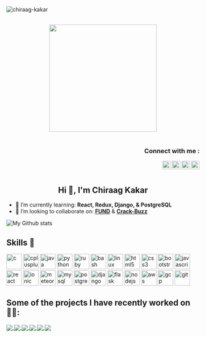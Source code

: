 <p align="left"> <img src="https://komarev.com/ghpvc/?username=chiraag-kakar" alt="chiraag-kakar" /> </p>
<p align="center">
 <br><img src="https://github.com/chiraag-kakar/chiraag-kakar/blob/master/hadder.gif" width="280px"><br><br>
</p>
<h3 align="right">Connect with me :</h3>
<a href="https://linkedin.com/in/chiraag-kakar">
  <img align="right" alt="Chiraag Kakar - LinkedIn" width="22px" src="https://cdn.jsdelivr.net/npm/simple-icons@v3/icons/linkedin.svg"/>
</a>
<a href="https://instagram.com/0212Chiraag">
  <img align="right" alt="Chiraag Kakar - Instagram" width="22px" src="https://cdn.jsdelivr.net/npm/simple-icons@v3/icons/instagram.svg"/>
</a>
<a href="https://twitter.com/0212Chiraag">
  <img align="right" alt="Chiraag Kakar - Twitter" width="22px" src="https://cdn.jsdelivr.net/npm/simple-icons@v3/icons/twitter.svg"/>
</a>
<a href="https://facebook.com/0212Chiraag">
  <img align="right" alt="Chiraag Kakar - Facebook" width="22px" src="https://cdn.jsdelivr.net/npm/simple-icons@v3/icons/facebook.svg"/>
</a>
<br/>
<br/>
<h2 align="center">Hi 👋, I'm Chiraag Kakar</h1>


<!-- 🔭 I’m currently working on my projects [My-Django-Blog](https://github.com/chiraag-kakar/My-Django-Blog) & [PyAudi](https://github.com/chiraag-kakar/PyAudi)-->
- 🌱 I’m currently learning: **React, Redux, Django, & PostgreSQL**
- 👯 I’m looking to collaborate on: **[FUND](https://github.com/chiraag-kakar/FUND)** & **[Crack-Buzz](https://github.com/chiraag-kakar/Crack-Buzz)**
<a>
  <img alt="My Github stats"align="center" src="https://github-readme-stats.vercel.app/api?username=chiraag-kakar&count_private=true&show_icons=true&layout=compact&theme=dark" />
</a>

## Skills 🤹
<p align="left">
  <img src="https://devicons.github.io/devicon/devicon.git/icons/c/c-original.svg" alt="c" width="40" height="40"/>
  <img src="https://devicons.github.io/devicon/devicon.git/icons/cplusplus/cplusplus-original.svg" alt="cplusplus" width="40" height="40"/>
  <img src="https://devicons.github.io/devicon/devicon.git/icons/java/java-original.svg" alt="java" width="40" height="40"/>
  <img src="https://devicons.github.io/devicon/devicon.git/icons/python/python-original.svg" alt="python" width="40" height="40"/>
  <img src="https://devicons.github.io/devicon/devicon.git/icons/ruby/ruby-original.svg" alt="ruby" width="40" height="40"/>
  
  <img src="https://www.vectorlogo.zone/logos/gnu_bash/gnu_bash-icon.svg" alt="bash" width="40" height="40"/>
  <img src="https://devicons.github.io/devicon/devicon.git/icons/linux/linux-original.svg" alt="linux" width="40" height="40"/>
  
  <img src="https://devicons.github.io/devicon/devicon.git/icons/html5/html5-original-wordmark.svg" alt="html5" width="40" height="40"/>
  <img src="https://devicons.github.io/devicon/devicon.git/icons/css3/css3-original-wordmark.svg" alt="css3" width="40" height="40"/>
  <img src="https://devicons.github.io/devicon/devicon.git/icons/bootstrap/bootstrap-plain.svg" alt="bootstrap" width="40" height="40"/>
  <img src="https://devicons.github.io/devicon/devicon.git/icons/javascript/javascript-original.svg" alt="javascript" width="40" height="40"/>
  
  <img src="https://devicons.github.io/devicon/devicon.git/icons/react/react-original-wordmark.svg" alt="react" width="40" height="40"/> 
  <img src="https://devicons.github.io/devicon/devicon.git/icons/ionic/ionic-original.svg" alt="ionic" width="40" height="40"/>
  <img src="https://www.vectorlogo.zone/logos/meteor/meteor-ar21.svg" alt="meteorjs" width="40" height="40"/>
    
  <!--<img src="https://devicons.github.io/devicon/devicon.git/icons/mongodb/mongodb-original-wordmark.svg" alt="mongodb" width="40" height="40"/>
  <img src="https://devicons.github.io/devicon/devicon.git/icons/express/express-original-wordmark.svg" alt="express" width="40" height="40"/>-->
  <img src="https://devicons.github.io/devicon/devicon.git/icons/mysql/mysql-original-wordmark.svg" alt="mysql" width="40" height="40"/>
  <img src="https://www.vectorlogo.zone/logos/postgresql/postgresql-vertical.svg" alt="postgresql" width="40" height="40"/>
  
  <img src="https://devicons.github.io/devicon/devicon.git/icons/django/django-original.svg" alt="django" width="40" height="40"/>
  <img src="https://www.vectorlogo.zone/logos/pocoo_flask/pocoo_flask-ar21.svg" alt="flask" width="40" height="40"/>
  <img src="https://devicons.github.io/devicon/devicon.git/icons/nodejs/nodejs-original-wordmark.svg" alt="nodejs" width="40" height="40"/>
  
  <img src="https://devicons.github.io/devicon/devicon.git/icons/amazonwebservices/amazonwebservices-original-wordmark.svg" alt="aws" width="40" height="40"/>
  <img src="https://www.vectorlogo.zone/logos/google_cloud/google_cloud-icon.svg" alt="gcp" width="40" height="40"/>
 
  <img src="https://www.vectorlogo.zone/logos/git-scm/git-scm-icon.svg" alt="git" width="40" height="40"/>   
 </p>


## Some of the projects I have recently worked on 👨‍💻:
<a href="https://github.com/chiraag-kakar/Crack-Buzz">
  <img align="center" src="https://github-readme-stats.vercel.app/api/pin/?username=chiraag-kakar&repo=Crack-Buzz&theme=dark&layout=compact" />
</a>
<a href="https://github.com/chiraag-kakar/My-Django-Blog">
  <img align="center" src="https://github-readme-stats.vercel.app/api/pin/?username=chiraag-kakar&repo=My-Django-Blog&theme=dark&layout=compact" />
</a>
<a href="https://github.com/chiraag-kakar/RailsBlog">
  <img align="center" src="https://github-readme-stats.vercel.app/api/pin/?username=chiraag-kakar&repo=RailsBlog&theme=dark&layout=compact" />
</a>
<a href="https://github.com/chiraag-kakar/Netclone">
  <img align="center" src="https://github-readme-stats.vercel.app/api/pin/?username=chiraag-kakar&repo=Netclone&theme=dark&layout=compact" />
</a>
<a href="https://github.com/chiraag-kakar/PyAutomation">
  <img align="center" src="https://github-readme-stats.vercel.app/api/pin/?username=chiraag-kakar&repo=PyAutomation&theme=dark&layout=compact" />
</a>
<a href="https://github.com/chiraag-kakar/REPP-APP">
  <img align="center" src="https://github-readme-stats.vercel.app/api/pin/?username=chiraag-kakar&repo=REPP-APP&theme=dark&layout=compact" />
</a>







<!--
<a>
  <img alt="Top Langs"align="center" src="https://github-readme-stats.vercel.app/api/top-langs/?username=chiraag-kakar&layout=compact&theme=dark" />
</a>
-->


<!--
**chiraag-kakar/chiraag-kakar** is a ✨ _special_ ✨ repository because its `README.md` (this file) appears on your GitHub profile.
- 📫 How to reach me: [Linkedin](https://linkedin.com/in/chiraag-kakar)
- 💬 How to follow me: [Twitter](https://twitter.com/0212Chiraag) | [Instagram](https://instagram.com/0212Chiraag)
Here are some ideas to get you started:
- 🔭 I’m currently working on ...
- 🌱 I’m currently learning ...
- 👯 I’m looking to collaborate on ...
- 🤔 I’m looking for help with ...
- 💬 Ask me about ...
- 📫 How to reach me: ...
- 😄 Pronouns: ...
- ⚡ Fun fact: ...
<p align="center">😃Hit that <code><b>Star</b></code> button to show some ❤️ if you liked the repo.</p>
-->
